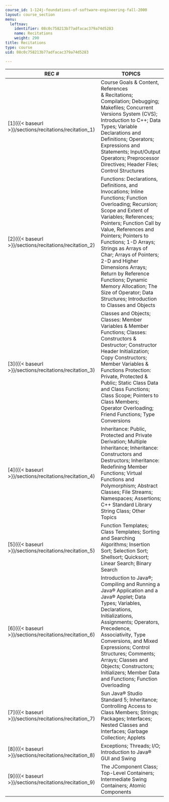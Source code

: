 ```yaml
---
course_id: 1-124j-foundations-of-software-engineering-fall-2000
layout: course_section
menu:
  leftnav:
    identifier: 08c0c758213b77adfacac379a74d5283
    name: Recitations
    weight: 290
title: Recitations
type: course
uid: 08c0c758213b77adfacac379a74d5283

---
```


| REC # | TOPICS |
| --- | --- |
|  [1]({{< baseurl >}}/sections/recitations/recitation_1)  | Course Goals & Content, References & Recitations; Compilation; Debugging; Makefiles; Concurrent Versions System (CVS); Introduction to C++; Data Types; Variable Declarations and Definitions; Operators; Expressions and Statements; Input/Output Operators; Preprocessor Directives; Header Files; Control Structures |
|  [2]({{< baseurl >}}/sections/recitations/recitation_2)  | Functions: Declarations, Definitions, and Invocations; Inline Functions; Function Overloading; Recursion; Scope and Extent of Variables; References; Pointers; Function Call by Value, References and Pointers; Pointers to Functions; 1-D Arrays; Strings as Arrays of Char; Arrays of Pointers; 2-D and Higher Dimensions Arrays; Return by Reference Functions; Dynamic Memory Allocation; The Size of Operator; Data Structures; Introduction to Classes and Objects |
|  [3]({{< baseurl >}}/sections/recitations/recitation_3)  | Classes and Objects; Classes: Member Variables & Member Functions; Classes: Constructors & Destructor; Constructor Header Initialization; Copy Constructors; Member Variables & Functions Protection: Private, Protected & Public; Static Class Data and Class Functions; Class Scope; Pointers to Class Members; Operator Overloading; Friend Functions; Type Conversions |
|  [4]({{< baseurl >}}/sections/recitations/recitation_4)  | Inheritance: Public, Protected and Private Derivation; Multiple Inheritance; Inheritance: Constructors and Destructors; Inheritance: Redefining Member Functions; Virtual Functions and Polymorphism; Abstract Classes; File Streams; Namespaces; Assertions; C++ Standard Library String Class; Other Topics |
|  [5]({{< baseurl >}}/sections/recitations/recitation_5)  | Function Templates; Class Templates; Sorting and Searching Algorithms; Insertion Sort; Selection Sort; Shellsort; Quicksort; Linear Search; Binary Search |
|  [6]({{< baseurl >}}/sections/recitations/recitation_6)  | Introduction to Java®; Compiling and Running a Java® Application and a Java® Applet; Data Types; Variables, Declarations, Initializations, Assignments; Operators, Precedence, Associativity, Type Conversions, and Mixed Expressions; Control Structures; Comments; Arrays; Classes and Objects; Constructors; Initializers; Member Data and Functions; Function Overloading |
|  [7]({{< baseurl >}}/sections/recitations/recitation_7)  | Sun Java® Studio Standard 5; Inheritance; Controlling Access to Class Members; Strings; Packages; Interfaces; Nested Classes and Interfaces; Garbage Collection; Applets |
|  [8]({{< baseurl >}}/sections/recitations/recitation_8)  | Exceptions; Threads; I/O; Introduction to Java® GUI and Swing |
|  [9]({{< baseurl >}}/sections/recitations/recitation_9)  | The JComponent Class; Top-Level Containers; Intermediate Swing Containers; Atomic Components